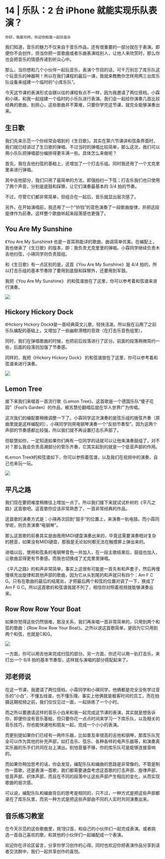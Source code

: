 # 14 | 乐队：2 台 iPhone 就能实现乐队表演？

    你好，我是邓柯，欢迎你和我一起玩音乐

我们知道，音乐的魅力不仅来自于音乐作品，还有很重要的一部分就在于表演。即便你不会创作，但当你把一首歌曲或者乐曲表演给别人，让他人来欣赏时，那么你也会把音乐的情感传递到听众心中。

那么，当你想和几个小伙伴一起玩音乐，表演个节目的话，可千万别忘了库乐队这个玩音乐的神器啊！所以在我们课程的最后一课，我就来教教你怎样用两三台库乐队设备来组建一个临时的“小库乐队”。

今天这节课的表演形式会跟以往的课程有点不一样，因为我邀请了两位搭档，小霖和小瑛，和我一起组建一个临时的小乐队进行表演。我们会一起给你演奏几首比较经典的歌曲，别担心，这些歌曲并不算难，只要你学完这节课，就完全能够演奏出来。

## **生日歌**

我们先来示范一个你经常会唱到的《生日歌》。其实在第六节课讲和弦条界面时，我们就已经讲过了生日歌的弹唱。不过当时的弹唱比较简单，那么这次，我们可以用小乐队把弹唱部分编排得更丰满一些。具体怎么来做呢？

首先，我在吉他扫弦的基础上，还增加了一个打击乐组。同时我还用了一个尤克里里来进行弹唱。

其中吉他部分，我们只用了最简单的方法，即强拍扫一下弦；打击乐我们也只使用了两个声音，分别是底鼓和踩镲，让它们演奏最基本的 3/4 拍的节奏。

不过，尽管它们都非常简单，但组合在一起后，音乐就显出层次感了。

另外，在开始演唱前，我还用了一个“铃铛”的音色演奏了一段歌曲旋律，并把这段旋律作为前奏。这样整个歌曲听起来段落感也更强了。

## **You Are My Sunshine**

《You Are My Sunshine》 也是一首耳熟能详的歌曲，曲调简单优美。在编配上，我也继承了《生日歌》的版本，即：我负责尤克里里的弹唱，小霖同学继续负责木吉他扫弦，小瑛同学则负责鼓组。

和《生日歌》有一点区别的是，这首《You Are My Sunshine》是 4/4 拍的，所以打击乐组的基本节奏除了要用到底鼓和踩镲外，还要用到军鼓。

我把《You Are My Sunshine》 的和弦谱放在了这里，你可以参考着和弦谱来进行演奏。

![](https://static001.geekbang.org/resource/image/8b/0d/8bfbab562c285428fa456ed6c05ca80d.png)

## **Hickory Hickory Dock**

《Hickory Hickory Dock》是一首经典英文儿歌，轻快活泼。所以我在沿用了之前乐队编配的基础上，又增加了一些幽默滑稽的音效（在打击乐音色组里）。

同时，我们在弹唱歌曲的时候，也把前后段落进行了区分。前面的段落稍微简约一些，后面的段落则加强了节奏感。

同样的，我把《Hickory Hickory Dock》 的和弦谱放在了这里，你可以参考着和弦谱来进行演奏。

![](https://static001.geekbang.org/resource/image/cf/ff/cf260fa83927c6fdefaac343e902fcff.png)

## **Lemon Tree**

接下来我们来唱首一首流行歌《Lemon Tree》。这首歌是一个德国乐队“傻子花园”（Fool’s Garden）的作品，被苏慧伦翻唱后就在华人世界广为传唱。

这次我们的编配要稍微调整一下了。小霖同学这次演奏的是弦乐组的拨弦齐奏（原曲里就是这样编配的），小瑛同学则用电钢琴演奏一个“反拍节奏型”。因为这两个声部的节奏感都比较强，所以我们就不再设置打击乐声部了。

但聪慧如你，一定知道如果你们再有一位同学的话就可以让他来演奏鼓组了，对不对？那么我会负责高潮部分的管乐齐奏，它其实起到的就是一个低音声部的作用。

《Lemon Tree》的和弦谱如下，你可以参照着弦谱，以及我们在视频中的演奏，自己也来玩一玩。

![](https://static001.geekbang.org/resource/image/35/08/354d29d125497b2ce2c7f0d1d55c5008.png)

## **平凡之路**

我们现在要把难度稍微往上增加一点了。所以我们接下来就试试朴树的《平凡之路》这首歌吧。这首歌你应该非常熟悉了，一首非常经典的作品。

这首歌的演奏方式是：小瑛再次回到“鼓手”的位置上，来演奏一轨电鼓。而小霖同学呢，则负责演奏“电钢琴”。

那么这首歌的前奏其实是由我用MIDI键盘演奏出来的，毕竟这需要演奏相对复杂的琶音，如果没有MIDI键盘，那我是无论如何都无法在触摸屏上弹出来的。

进唱以后，使用和弦条的电钢琴音色一并加入，在一段主歌结束后，鼓组也加入，让歌曲显得更有节奏感。而我也切换成了尤克里里弹唱。

《平凡之路》的和声非常简单，事实上这很有可能是一首先有和声套子，然后再慢慢填充出旋律和其他声部的歌曲，因为它从头到尾的和声就只有四个：Am F C G。只有在歌曲的最后的结尾处，才把最后两个和弦的位置对调了一下，换成了 Am F G C。所以这首歌的和弦谱我就不列了，相信你对照着视频就能够演奏出来。

## **Row Row Row Your Boat**

如果你觉得这些仍然很难，那没关系，我们再来唱一首非常简单的，只用到两个和弦的歌曲：《Row Row Row Your Boat》。之所以说这首歌简单，是因为它只用到两个和弦，也就是C和G。

![](https://static001.geekbang.org/resource/image/5a/33/5a83c60b512a33f229bcdf7d38d78933.png)

一方面，你可以用吉他来完成扫弦的部分。另一方面，你还可以用一轨打击乐，来打出一个 6/8 拍的基本节奏型，这样就与演唱的部分搭配起来了。

## **邓老师说**

在这一节课，我邀请了两位搭档，小霖同学和小瑛同学。他俩都是完全没有学过音乐的“小白”，不懂五线谱，也不懂乐理。事实上他俩就是极客时间的员工，而在拍摄这期视频之前，我们仅仅见过一面，一起排练了一个小时。

而之所以要邀请这样的音乐小白来和我一起完成这节课的表演，其实就是想告诉你，即便你没有音乐基础，但只要你花一点点时间来学习一下库乐队，以及相关的音乐技巧，你也能快速地和朋友一起，完成一个小小的表演。

而更别提如果你们已经有一两件乐器，比如普及率很高的吉他和钢琴，那库乐队完全可以作为其他的补充声部，如打击乐、弦乐、各种各样的电声乐器等，和演奏真实乐器的乐手们共同在台上演出。别怕音量不够，你的库乐队可是能够连接音响的。

而如果你稍加思考的话，你会发现，编配乐队和编曲的思路是非常像的。不管是制作一首歌，还是表演一首歌，我们都需要通盘考虑这首歌的打击声部、旋律声部、低音声部、织体声部，而且在不同的段落中让这些声部产生相应的变化，从而实现歌曲的层次感。

可以说，编配乐队和编曲背后的思考是相同的，只不过，一种方式是把这些声部都录在了库乐队里，而另一种方式是把这些声部由不同的人实时共同演奏出来。

## **音乐练习教室**

在今天示范的这些歌曲里，挑1到2首，和自己的小伙伴们一起完成表演。或者挑选一首自己喜欢的歌，和其他的小伙伴们一起编配成一个表演。

欢迎你在评论区留言，分享你学习创作的心得。同时也欢迎你把表演作品分享到读者交流群中，我们一起共享创作的喜悦。
    